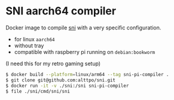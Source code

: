 # SNI aarch64 compiler

Docker image to compile [sni](https://github.com/alttpo/sni) with a very specific configuration.

- for linux `aarch64`
- without tray 
- compatible with raspberry pi running on `debian:bookworm`

(I need this for my retro gaming setup)

```bash
$ docker build --platform=linux/arm64 --tag sni-pi-compiler .
$ git clone git@github.com:alttpo/sni.git
$ docker run -it -v ./sni:/sni sni-pi-compiler
$ file ./sni/cmd/sni/sni 
```
